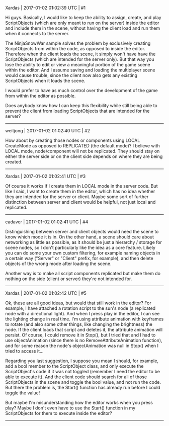 Xardas | 2017-01-02 01:02:39 UTC | #1

Hi guys.
Basically, I would like to keep the ability to assign, create, and play ScriptObjects (which are only meant to run on the server) inside the editor and include them in the scene, without having the client load and run them when it connects to the server.

The NinjaSnowWar sample solves the problem by exclusively creating ScriptObjects from within the code, as opposed to inside the editor. Therefore when the client loads the scene, it simply won't have have the ScriptObjects (which are intended for the server only). But that way you lose the ability to edit or view a meaningful portion of the game scene within the editor. And I assume saving and loading the multiplayer scene would cause trouble, since the client now also gets any existing ScriptObjects when it loads the scene.

I would prefer to have as much control over the development of the game from within the editor as possible.

Does anybody know how I can keep this flexibility while still being able to prevent the client from loading ScriptObjects that are intended for the server?

-------------------------

weitjong | 2017-01-02 01:02:40 UTC | #2

How about by creating those nodes or components using LOCAL CreateMode as opposed to REPLICATED (the default mode)? I believe with LOCAL mode, node/component will not be replicated. They should stay on either the server side or on the client side depends on where they are being created.

-------------------------

Xardas | 2017-01-02 01:02:41 UTC | #3

Of course it works if I create them in LOCAL mode in the server code. But like I said, I want to create them in the editor, which has no idea whether they are intended for the server or client. Maybe some sort of further distinction between server and client would be helpful, not just local and replicated.

-------------------------

cadaver | 2017-01-02 01:02:41 UTC | #4

Distinguishing between server and client objects would need the scene to know which mode it is in. On the other hand, a scene should care about networking as little as possible, as it should be just a hierarchy / storage for scene nodes, so I don't particularly like the idea as a core feature. Likely you can do some your own custom filtering, for example naming objects in a certain way ("Server" or "Client" prefix, for example), and then delete objects of the wrong mode after loading the scene.

Another way is to make all script components replicated but make them do nothing on the side (client or server) they're not intended for.

-------------------------

Xardas | 2017-01-02 01:02:42 UTC | #5

Ok, these are all good ideas, but would that still work in the editor?
For example, I have attached a rotation script to the sun's node (a replicated node with a directional light). And when I press play in the editor, I can see the lighting change in real time. I'm using attribute animation with keyframes to rotate (and also some other things, like changing the brightness) the node.
If the client loads that script and deletes it, the attribute animation will persist. Of course, I could remove it in Stop(), but I tried that and I had to use objectAnimation (since there is no RemoveAttributeAnimation function), and for some reason the node's objectAnimation was null in Stop() when I tried to access it...

Regarding you last suggestion, I suppose you mean I should, for example, add a bool member to the ScriptObject class, and only execute the ScriptObject's code if it was not toggled (remember I need the editor to be able to execute it). And the client code should search for all of those ScriptObjects in the scene and toggle the bool value, and not run the code. But there the problem is, the Start() function has already run before I could toggle the value!

But maybe I'm misunderstanding how the editor works when you press play? Maybe I don't even have to use the Start() function in my ScriptObjects for them to execute inside the editor?

-------------------------

